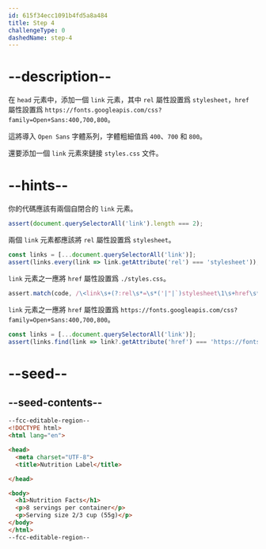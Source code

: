 ```yaml
---
id: 615f34ecc1091b4fd5a8a484
title: Step 4
challengeType: 0
dashedName: step-4
---
```


# --description--

在 `head` 元素中，添加一個 `link` 元素，其中 `rel` 屬性設置爲 `stylesheet`，`href` 屬性設置爲 `https://fonts.googleapis.com/css?family=Open+Sans:400,700,800`。

這將導入 `Open Sans` 字體系列，字體粗細值爲 `400`、`700` 和 `800`。

還要添加一個 `link` 元素來鏈接 `styles.css` 文件。

# --hints--

你的代碼應該有兩個自閉合的 `link` 元素。

```js
assert(document.querySelectorAll('link').length === 2);
```

兩個 `link` 元素都應該將 `rel` 屬性設置爲 `stylesheet`。

```js
const links = [...document.querySelectorAll('link')];
assert(links.every(link => link.getAttribute('rel') === 'stylesheet'));
```

`link` 元素之一應將 `href` 屬性設置爲 `./styles.css`。

```js
assert.match(code, /\<link\s+(?:rel\s*=\s*('|"|`)stylesheet\1\s+href\s*=\s*('|"|`)(\.\/|\s*)styles\.css\2|href\s*=\s*('|"|`)(\.\/|\s*)styles\.css\4\s+rel\s*=\s*('|"|`)stylesheet\4)\s*(?:(\s*\>|\s*\/\s*\>))/);
```

`link` 元素之一應將 `href` 屬性設置爲 `https://fonts.googleapis.com/css?family=Open+Sans:400,700,800`。

```js
const links = [...document.querySelectorAll('link')];
assert(links.find(link => link?.getAttribute('href') === 'https://fonts.googleapis.com/css?family=Open+Sans:400,700,800'));
```

# --seed--

## --seed-contents--

```html
--fcc-editable-region--
<!DOCTYPE html>
<html lang="en">

<head>
  <meta charset="UTF-8">
  <title>Nutrition Label</title>

</head>

<body>
  <h1>Nutrition Facts</h1>
  <p>8 servings per container</p>
  <p>Serving size 2/3 cup (55g)</p>
</body>
</html>
--fcc-editable-region--
```

```css

```
